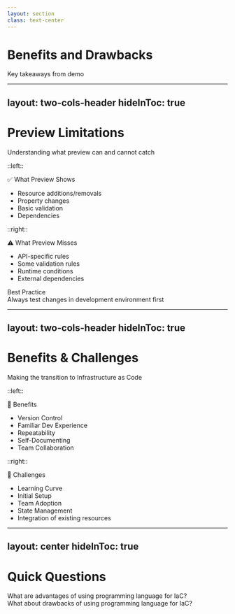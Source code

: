 ```yaml
---
layout: section
class: text-center
---
```


# Benefits and Drawbacks

<div class="opacity-80 italic mb-4">
Key takeaways from demo 
</div>

---
layout: two-cols-header
hideInToc: true
---

# Preview Limitations
Understanding what preview can and cannot catch

::left::

<div v-click class="preview-box">
  <div class="text-xl mb-2">✅ What Preview Shows</div>
  <ul class="text-sm">
    <li>Resource additions/removals</li>
    <li>Property changes</li>
    <li>Basic validation</li>
    <li>Dependencies</li>
  </ul>
</div>

::right::

<div v-click class="preview-box">
  <div class="text-xl mb-2">⚠️ What Preview Misses</div>
  <ul class="text-sm">
    <li>API-specific rules</li>
    <li>Some validation rules</li>
    <li>Runtime conditions</li>
    <li>External dependencies</li>
  </ul>
</div>

<div v-click class="mt-8 mx-4 p-4 rounded bg-blue-500 bg-opacity-10">
  <div class="text-center font-bold">Best Practice</div>
  <div class="text-sm text-center mt-2">
    Always test changes in development environment first
  </div>
</div>

<style>
.preview-box {
  @apply p-4 rounded bg-gray-100 bg-opacity-10;
}
</style>

<!--
# Speaker Notes

Setup:
- Preview is powerful but limited
- Understanding boundaries
- Real-world experience

Key Points:
- Shows structural changes
- Misses runtime validation
- Test in dev first

Questions/Engagement:
- "Where might preview fail?"
- "How to handle limitations?"

Next:
- Team processes
-->

---
layout: two-cols-header
hideInToc: true
---

# Benefits & Challenges
Making the transition to Infrastructure as Code

::left::

<div class="space-y-4">
  <div v-click class="benefit">
    <div class="text-xl mb-2">🎯 Benefits</div>
    <ul class="text-sm">
      <li>Version Control</li>
      <li>Familiar Dev Experience</li>
      <li>Repeatability</li>
      <li>Self-Documenting</li>
      <li>Team Collaboration</li>
    </ul>
  </div>
</div>

::right::

<div class="space-y-4">
  <div v-click class="challenge">
    <div class="text-xl mb-2">💪 Challenges</div>
    <ul class="text-sm">
      <li>Learning Curve</li>
      <li>Initial Setup</li>
      <li>Team Adoption</li>
      <li>State Management</li>
      <li>Integration of existing resources</li>
    </ul>
  </div>
</div>

<style>
.benefit {
  @apply p-4 rounded bg-green-500 bg-opacity-10;
}
.challenge {
  @apply p-4 rounded bg-orange-500 bg-opacity-10;
}
</style>

<!--
# Speaker Notes

Start with benefits:
- Each one connects to their dev experience
- Give quick examples for each
- Point out long-term gains

Then challenges:
- Be honest about difficulties
- Not appripriate at every scale
- But show they're manageable
- Most are one-time costs
- Common to all new tech adoption

Key message:
"Benefits compound over time, challenges decrease"

Ask:
"Which benefit interests you most?"
"Which challenge concerns you?"
-->

<!--
# Speaker Notes

Setup:
- Realistic assessment
- Both sides matter
- Trade-offs exist

Key Points:
- Benefits compound
- Challenges decrease
- Team impact

Challenges:
- Talk about difficulties
- Not appripriate at every scale
- Most are one-time costs
- Common to all new tech adoption

Questions/Engagement:
- "Which benefit matters most?"
- "Which challenge concerns you?"

Next:
- Language advantages
-->

---
layout: center
hideInToc: true
---

# Quick Questions

<div class="text-xl space-y-8">
  <div v-click class="question">
    What are advantages of using programming language for IaC?
  </div>

  <div v-click class="question">
    What about drawbacks of using programming language for IaC?
  </div>
</div>

<style>
.question {
  @apply p-4 rounded bg-blue-500 bg-opacity-10 cursor-pointer hover:bg-opacity-20 transition-all;
}
</style>